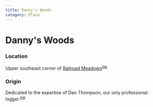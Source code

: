 ```yaml
---
title: Danny's Woods
category: Place
---
```

# Danny's Woods
### Location

Upper southeast corner of [Railroad Meadows](/Run/Railroad-Meadows)<sup>[nw][]</sup>

### Origin

Dedicated to the expertise of Dan Thompson, our only professional logger.<sup>[nw][]</sup>


[nw]: /Names-Walt "Meany Names by Walter Little, 1984"
